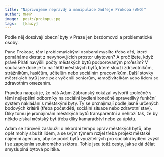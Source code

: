 ```yaml
---
title: "Napravujeme nepravdy a manipulace Ondřeje Prokopa (ANO)"
author: MHMP
image:  posts/prokopu.jpg
tags:   [kauzy]
---
```


Podle něj dostávají obecní byty v Praze jen bezdomovci a problematické osoby.

Pane Prokope, těmi problematickými osobami myslíte třeba děti, které pomáháme dostat z nevyhovujících prostor ubytoven? A proč lžete, když právě Piráti navýšili počty městských bytů podporovaným profesím? V současné době je to na 1500 městských bytů, které slouží zdravotníkům, strážníkům, hasičům, učitelům nebo sociálním pracovníkům. Další stovky městských bytů jsme pak vyčlenili seniorům, samoživitelkám nebo lidem se zdravotním omezením.

Pravdou naopak je, že náš Adam Zábranský dokázal vytvořit společně s těmi nejlepšími odborníky na sociální bydlení konečně spravedlivý funkční systém nakládání s městskými byty. Ty se pronajímají podle jasně určených bodových kritérií (třeba počet dětí, sociální situace nebo zdravotní stav). Díky tomu je pronajímání městských bytů transparentní a nehrozí tak, že by někdo získal městský byt třeba díky kamarádství nebo za úplatu.

Adam se zároveň zasloužil o rekordní tempo oprav městských bytů, aby opět mohly sloužit lidem, a se svým týmem rozjel třeba projekt městské nájemní agentury, aby se počet bytů využitelných pro sociální bydlení zvýšil i se zapojením soukromého sektoru. Tohle jsou totiž cesty, jak se dá dělat smysluplná bytová politika.
